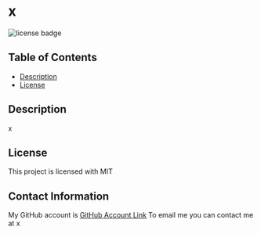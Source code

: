 # x
  ![license badge](https://img.shields.io/badge/license-MIT-blue)
## Table of Contents
* [Description](#description)
* [License](#license)
## Description
x
## License
  This project is licensed with MIT
## Contact Information
My GitHub account is [GitHub Account Link](https://github.com/achensen)
To email me you can contact me at x

